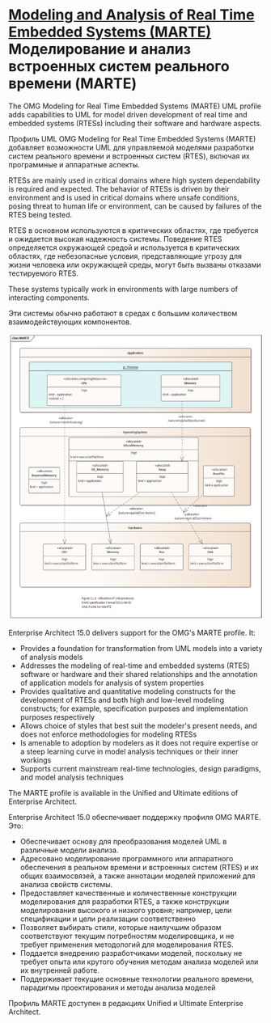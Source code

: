 # <a href="https://sparxsystems.com/enterprise_architect_user_guide/15.1/model_domains/marte.html" target="_blank">Modeling and Analysis of Real Time Embedded Systems (MARTE)</a> Моделирование и анализ встроенных систем реального времени (MARTE)

The OMG Modeling for Real Time Embedded Systems (MARTE) UML profile adds capabilities to UML for model driven development of real time and embedded systems (RTESs) including their software and hardware aspects.

Профиль UML OMG Modeling for Real Time Embedded Systems (MARTE) добавляет возможности UML для управляемой моделями разработки систем реального времени и встроенных систем (RTES), включая их программные и аппаратные аспекты.

RTESs are mainly  used in critical domains where high system dependability is required and expected. The behavior of RTESs is driven by their environment and is used in critical domains where unsafe conditions, posing threat to human life or environment, can be caused by failures of the RTES being tested.

RTES в основном используются в критических областях, где требуется и ожидается высокая надежность системы. Поведение RTES определяется окружающей средой и используется в критических областях, где небезопасные условия, представляющие угрозу для жизни человека или окружающей среды, могут быть вызваны отказами тестируемого RTES.

These systems typically work in environments with large numbers of interacting components.

Эти системы обычно работают в средах с большим количеством взаимодействующих компонентов.

![](_src/marte-8855.png)


Enterprise Architect 15.0 delivers support for the OMG's MARTE profile. It:

* Provides a foundation for transformation from UML models into a variety of analysis models
* Addresses the modeling of real-time and embedded systems (RTES) software or hardware and their shared relationships and the annotation of application models for analysis of system properties
* Provides qualitative and quantitative modeling constructs for the  development of RTESs and both high and low-level modeling constructs; for example, specification purposes and implementation purposes respectively
* Allows choice of styles that best suit the modeler's present needs, and does not enforce methodologies for modeling RTESs
* Is amenable to adoption by modelers as it does not require expertise or a steep learning curve in model analysis techniques or their inner workings
* Supports current mainstream real-time technologies, design paradigms, and model analysis techniques

The MARTE profile is available in the Unified and Ultimate editions of Enterprise Architect.

Enterprise Architect 15.0 обеспечивает поддержку профиля OMG MARTE. Это:

* Обеспечивает основу для преобразования моделей UML в различные модели анализа.
* Адресовано моделирование программного или аппаратного обеспечения в реальном времени и встроенных систем (RTES) и их общих взаимосвязей, а также аннотации моделей приложений для анализа свойств системы.
* Предоставляет качественные и количественные конструкции моделирования для разработки RTES, а также конструкции моделирования высокого и низкого уровня; например, цели спецификации и цели реализации соответственно
* Позволяет выбирать стили, которые наилучшим образом соответствуют текущим потребностям моделировщика, и не требует применения методологий для моделирования RTES.
* Поддается внедрению разработчиками моделей, поскольку не требует опыта или крутого обучения методам анализа моделей или их внутренней работе.
* Поддерживает текущие основные технологии реального времени, парадигмы проектирования и методы анализа моделей

Профиль MARTE доступен в редакциях Unified и Ultimate Enterprise Architect.